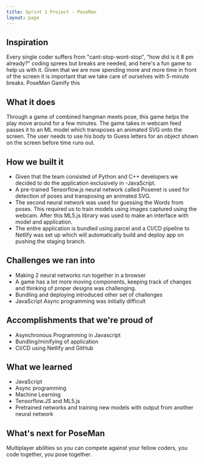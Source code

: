 ```yaml
---
title: Sprint 1 Project - PoseMan
layout: page
---
```

## Inspiration
Every single coder suffers from "cant-stop-wont-stop", "how did is it 8 pm already?" coding sprees but breaks are needed, and here's a fun game to help us with it. Given that we are now spending more and more time in front of the screen it is important that we take care of ourselves with 5-minute breaks. PoseMan Gamify this

## What it does
Through a game of combined hangman meets pose, this game helps the play move around for a few minutes.
The game takes in webcam feed passes it to an ML model which transposes an animated SVG onto the screen.
The user needs to use his body to Guess letters for an object shown on the screen before time runs out.

## How we built it

- Given that the team consisted of Python and C++ developers we decided to do the application exclusively in -JavaScript.
- A pre-trained Tensorflow.js neural network called Posenet is used for detection of poses and transposing an animated SVG. 
- The second neural network was used for guessing the Words from poses. This required us to train models using images captured using the webcam. After this ML5.js library was used to make an interface with model and application.
- The entire application is bundled using parcel and a CI/CD pipeline to Netlify was set up which will automatically build and deploy app on pushing the staging branch.

## Challenges we ran into
- Making 2 neural networks run together in a browser
- A game has a lot more moving components, keeping track of changes and thinking of proper designs was challenging.
- Bundling and deploying introduced other set of challenges
- JavaScript Async programming was initially difficult 


## Accomplishments that we're proud of

- Asynchronous Programming in Javascript
- Bundling/minifying of application 
- CI/CD using Netlify and GitHub

## What we learned
- JavaScript
- Async programming 
- Machine Learning
- Tensorflow.JS and ML5.js
- Pretrained networks and training new models with output from another neural network

## What's next for PoseMan
Multiplayer abilities so you can compete against your fellow coders, you code together, you pose together. 